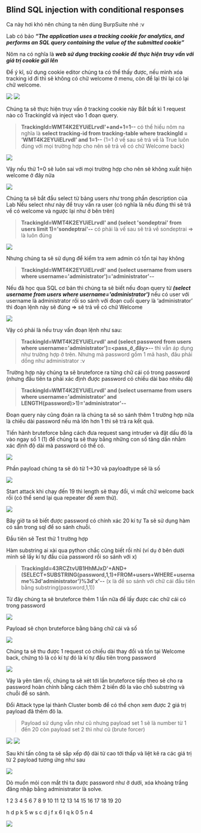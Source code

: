 ## Blind SQL injection with conditional responses

Ca này hơi khó nên chúng ta nên dùng BurpSuite nhé :v

Lab có bảo ***“The application uses a tracking cookie for analytics, and performs an SQL query containing the value of the submitted cookie”***

Nôm na có nghĩa là ***web sử dụng tracking cookie để thực hiện truy vấn với giá trị cookie gửi lên***

Để ý kĩ, sử dụng cookie editor chúng ta có thể thấy được, nếu mình xóa tracking id đi thì sẽ không có chữ welcome ở menu, còn để lại thì lại có lại chữ welcome.

![](/imgs/SQL-Injection/34.png?raw=true)
![](/imgs/SQL-Injection/35.png?raw=true)

Chúng ta sẽ thực hiện truy vấn ở tracking cookie này
Bắt bất kì 1 request nào có TrackingId và inject vào 1 đoạn query.

> **TrackingId=WMT4K2EYUiELrvdl'+and+1=1--** có thể hiểu nôm na nghĩa là **select tracking-id from tracking-table where trackingId = ‘WMT4K2EYUiELrvdl’ and 1=1--**
> (1=1 ở vế sau sẽ trả về là True luôn đúng với mọi trường hợp cho nên sẽ trả về có chữ Welcome back)

![](/imgs/SQL-Injection/36.png?raw=true)

Vậy nếu thử 1=0 sẽ luôn sai với mọi trường hợp cho nên sẽ không xuất hiện welcome ở đây nữa

![](/imgs/SQL-Injection/37.png?raw=true)

Chúng ta sẽ bắt đầu select từ bảng users như trong phần description của Lab
Nếu select như này để truy vấn ra user (có nghĩa là nếu đúng thì sẽ trả về có welcome và ngược lại như ở bên trên) 
> **TrackingId=WMT4K2EYUiELrvdl' and (select 'sondeptrai' from users limit 1)='sondeptrai'--** có phải là vế sau sẽ trả về sondeptrai => là luôn đúng

![](/imgs/SQL-Injection/38.png?raw=true)

Nhưng chúng ta sẽ sử dụng để kiểm tra xem admin có tồn tại hay không
> **TrackingId=WMT4K2EYUiELrvdl' and (select username from users where username='administrator')='administrator'--**

Nếu đã học qua SQL cơ bản thì chúng ta sẽ biết nếu đoạn query từ ***(select username from users where username='administrator')*** nếu có user với username là administrator rồi so sánh với đoạn cuối query là ‘administrator’ thì đoạn lệnh này sẽ đúng => sẽ trả về có chữ Welcome

![](/imgs/SQL-Injection/39.png?raw=true)

Vậy có phải là nếu truy vấn đoạn lệnh như sau: 
> **TrackingId=WMT4K2EYUiELrvdl' and (select password from users where username='administrator')=<pass_ở_đây>--** thì vẫn áp dụng như trường hợp ở trên. Nhưng mà password gồm 1 mã hash, đâu phải dống như administrator :v

Trường hợp này chúng ta sẽ bruteforce ra từng chữ cái có trong password (nhưng đầu tiên ta phải xác định được password có chiều dài bao nhiêu đã)
> **TrackingId=WMT4K2EYUiELrvdl' and (select username from users where username='administrator' and LENGTH(password)>1)='administrator'--**

Đoạn query này cũng đoán ra là chúng ta sẽ so sánh thêm 1 trường hợp nữa là chiều dài password nếu mà lớn hơn 1 thì sẽ trả ra kết quả.

Tiến hành bruteforce bằng cách đưa request sang intruder và đặt dấu đô la vào ngay số 1 ($1$) để chúng ta sẽ thay bằng những con số tăng dần nhằm xác định độ dài mà password có thể có. 

![](/imgs/SQL-Injection/40.png?raw=true)

Phần payload chúng ta sẽ dò từ 1->30 và payloadtype sẽ là số

![](/imgs/SQL-Injection/41.png?raw=true)

Start attack khi chạy đến 19 thì length sẽ thay đổi, vì mất chữ welcome back rồi (có thể send lại qua repeater để xem thử).

![](/imgs/SQL-Injection/42.png?raw=true)

Bây giờ ta sẽ biết được password có chính xác 20 kí tự
Ta sẽ sử dụng hàm có sẵn trong sql để so sánh chuỗi.

Đầu tiên sẽ Test thử 1 trường hợp

Hàm substring ai xài qua python chắc cũng biết rồi nhỉ (ví dụ ở bên dưới mình sẽ lấy kí tự đầu của password rồi so sánh với x)
> **TrackingId=43RCZtvUB1HhMJxD'+AND+(SELECT+SUBSTRING(password,1,1)+FROM+users+WHERE+username%3d'administrator')%3d'x'--** (x là để so sánh với chữ cái đầu tiên bằng substring(password,1,1))

Từ đây chúng ta sẽ bruteforce thêm 1 lần nữa để lấy được các chữ cái có trong password

![](/imgs/SQL-Injection/43.png?raw=true)

Payload sẽ chọn bruteforce bằng bảng chữ cái và số

![](/imgs/SQL-Injection/44.png?raw=true)

Chúng ta sẽ thu được 1 request có chiều dài thay đổi và tồn tại Welcome back, chứng tỏ là có kí tự đó là kí tự đầu tiên trong password

![](/imgs/SQL-Injection/45.png?raw=true)

Vậy là yên tâm rồi, chúng ta sẽ xét tới lần bruteforce tiếp theo sẽ cho ra password hoàn chỉnh bằng cách thêm 2 biến đô la vào chỗ substring và chuỗi để so sánh.

Đổi Attack type lại thành Cluster bomb để có thể chọn xem được 2 giá trị payload đã thêm đô la. 
> Payload sử dụng vẫn như cũ nhưng payload set 1 sẽ là number từ 1 đến 20 còn payload set 2 thì như cũ (brute forcer)

![](/imgs/SQL-Injection/46.png?raw=true)
![](/imgs/SQL-Injection/47.png?raw=true)

Sau khi tấn công ta sẽ sắp xếp độ dài từ cao tới thấp và liệt kê ra các giá trị từ 2 payload tương ứng như sau

![](/imgs/SQL-Injection/48.png?raw=true)

Dò muốn mỏi con mắt thì ta được password như ở dưới, xóa khoảng trắng đăng nhập bằng administrator là solve.

1 2 3 4 5 6 7 8 9 10 11 12 13 14 15 16 17 18 19 20

h d p k 5 w s c d j f x 6 l q  k 0 5 n 4

![](/imgs/SQL-Injection/49.png?raw=true)



